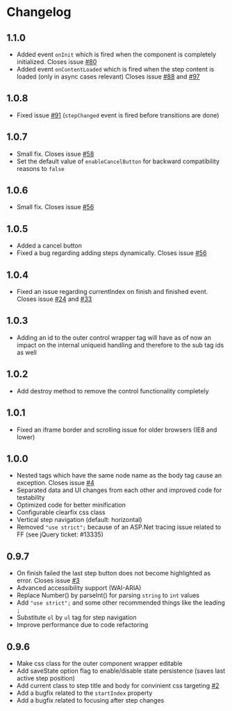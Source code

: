 # Changelog

## 1.1.0
- Added event `onInit` which is fired when the component is completely initialized. Closes issue [#80](https://github.com/rstaib/jquery-steps/issues/80)
- Added event `onContentLoaded` which is fired when the step content is loaded (only in async cases relevant) Closes issue [#88](https://github.com/rstaib/jquery-steps/issues/88) and [#97](https://github.com/rstaib/jquery-steps/issues/97)

## 1.0.8
- Fixed issue [#91](https://github.com/rstaib/jquery-steps/issues/91) (`stepChanged` event is fired before transitions are done)

## 1.0.7
- Small fix. Closes issue [#58](https://github.com/rstaib/jquery-steps/issues/58)
- Set the default value of `enableCancelButton` for backward compatibility reasons to `false`

## 1.0.6
- Small fix. Closes issue [#56](https://github.com/rstaib/jquery-steps/issues/56)

## 1.0.5

- Added a cancel button
- Fixed a bug regarding adding steps dynamically. Closes issue [#56](https://github.com/rstaib/jquery-steps/issues/56)

## 1.0.4

- Fixed an issue regarding currentIndex on finish and finished event. Closes issue [#24](https://github.com/rstaib/jquery-steps/issues/24) and [#33](https://github.com/rstaib/jquery-steps/issues/33)

## 1.0.3

- Adding an id to the outer control wrapper tag will have as of now an impact on the internal uniqueid handling and therefore to the sub tag ids as well

## 1.0.2

- Add destroy method to remove the control functionality completely

## 1.0.1

- Fixed an iframe border and scrolling issue for older browsers (IE8 and lower)

## 1.0.0

- Nested tags which have the same node name as the body tag cause an exception. Closes issue [#4](https://github.com/rstaib/jquery-steps/issues/4)
- Separated data and UI changes from each other and improved code for testability
- Optimized code for better minification
- Configurable clearfix css class
- Vertical step navigation (default: horizontal)
- Removed `"use strict";` because of an ASP.Net tracing issue related to FF (see jQuery ticket: #13335)

## 0.9.7

- On finish failed the last step button does not become highlighted as error. Closes issue [#3](https://github.com/rstaib/jquery-steps/issues/3)
- Advanced accessibility support (WAI-ARIA)
- Replace Number() by parseInt() for parsing `string` to `int` values
- Add `"use strict";` and some other recommended things like the leading `;`
- Substitute `ol` by `ul` tag for step navigation
- Improve performance due to code refactoring

## 0.9.6

- Make css class for the outer component wrapper editable
- Add saveState option flag to enable/disable state persistence (saves last active step position)
- Add current class to step title and body for convinient css targeting [#2](https://github.com/rstaib/jquery-steps/issues/2)
- Add a bugfix related to the `startIndex` property
- Add a bugfix related to focusing after step changes
